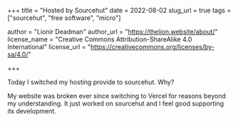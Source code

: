 +++
title = "Hosted by Sourcehut"
date = 2022-08-02
slug_url = true
tags = ["sourcehut", "free software", "micro"]

author = "Lionir Deadman"
author_url = "https://thelion.website/about/"
license_name = "Creative Commons Attribution-ShareAlike 4.0 International"
license_url = "https://creativecommons.org/licenses/by-sa/4.0/"

+++

Today I switched my hosting provide to sourcehut. Why?
<!--more-->
My website was broken ever since switching to Vercel for reasons beyond my understanding. It just worked on sourcehut and I feel good supporting its development.
